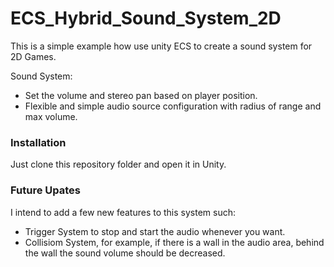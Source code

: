 # ECS_Hybrid_Sound_System_2D

This is a simple example how use unity ECS to create a sound system for 2D Games. 

Sound System:
- Set the volume and stereo pan based on player position.
- Flexible and simple audio source configuration with radius of range and max volume.

### Installation
Just clone this repository folder and open it in Unity.


### Future Upates

I intend to add a few new features to this system such:
  - Trigger System to stop and start the audio whenever you want.
  - Collisiom System, for example, if there is a wall in the audio area, behind the wall the sound volume should be decreased.
  
